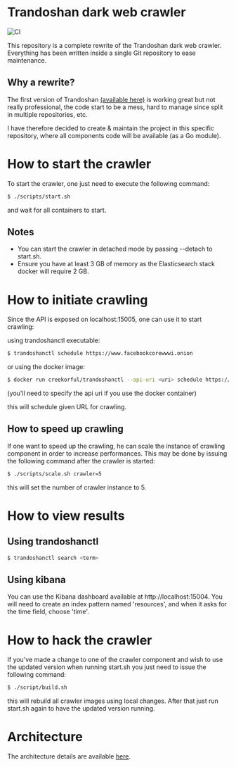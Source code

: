 # Trandoshan dark web crawler

![CI](https://github.com/creekorful/trandoshan/workflows/CI/badge.svg)

This repository is a complete rewrite of the Trandoshan dark web crawler. Everything has been written inside a single
Git repository to ease maintenance.

## Why a rewrite?

The first version of Trandoshan [(available here)](https://github.com/trandoshan-io) is working great but
not really professional, the code start to be a mess, hard to manage since split in multiple repositories, etc.

I have therefore decided to create & maintain the project in this specific repository, 
where all components code will be available (as a Go module).

# How to start the crawler

To start the crawler, one just need to execute the following command:

```sh
$ ./scripts/start.sh
```

and wait for all containers to start.

## Notes

- You can start the crawler in detached mode by passing --detach to start.sh.
- Ensure you have at least 3 GB of memory as the Elasticsearch stack docker will require 2 GB.

# How to initiate crawling

Since the API is exposed on localhost:15005, one can use it to start crawling:

using trandoshanctl executable:

```sh
$ trandoshanctl schedule https://www.facebookcorewwwi.onion
```

or using the docker image:

```sh
$ docker run creekorful/trandoshanctl --api-uri <uri> schedule https://www.facebookcorewwwi.onion
```

(you'll need to specify the api uri if you use the docker container) 

this will schedule given URL for crawling.

## How to speed up crawling

If one want to speed up the crawling, he can scale the instance of crawling component in order
to increase performances. This may be done by issuing the following command after the crawler is started:

```sh
$ ./scripts/scale.sh crawler=5
```

this will set the number of crawler instance to 5.

# How to view results

## Using trandoshanctl

```sh
$ trandoshanctl search <term>
```

## Using kibana

You can use the Kibana dashboard available at http://localhost:15004.
You will need to create an index pattern named 'resources', and when it asks for the time field, choose 'time'.

# How to hack the crawler

If you've made a change to one of the crawler component and wish to use the updated version when
running start.sh you just need to issue the following command:

```sh
$ ./script/build.sh
```

this will rebuild all crawler images using local changes. 
After that just run start.sh again to have the updated version running.

# Architecture

The architecture details are available [here](docs/architecture.svg).

